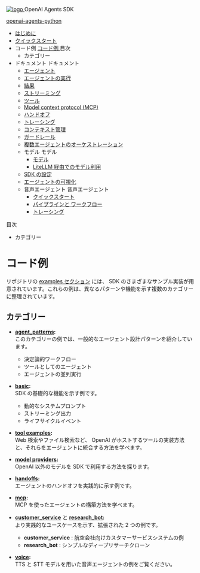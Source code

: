 [ ![logo](../../assets/logo.svg) ](../ "OpenAI Agents SDK") OpenAI Agents SDK 

[ openai-agents-python  ](https://github.com/openai/openai-agents-python "リポジトリへ")

  * [ はじめに  ](../)
  * [ クイックスタート  ](../quickstart/)
  * コード例  [ コード例  ](./) 目次 
    * カテゴリー 
  * ドキュメント  ドキュメント 
    * [ エージェント  ](../agents/)
    * [ エージェントの実行  ](../running_agents/)
    * [ 結果  ](../results/)
    * [ ストリーミング  ](../streaming/)
    * [ ツール  ](../tools/)
    * [ Model context protocol (MCP)  ](../mcp/)
    * [ ハンドオフ  ](../handoffs/)
    * [ トレーシング  ](../tracing/)
    * [ コンテキスト管理  ](../context/)
    * [ ガードレール  ](../guardrails/)
    * [ 複数エージェントのオーケストレーション  ](../multi_agent/)
    * モデル  モデル 
      * [ モデル  ](../models/)
      * [ LiteLLM 経由でのモデル利用  ](../models/litellm/)
    * [ SDK の設定  ](../config/)
    * [ エージェントの可視化  ](../visualization/)
    * 音声エージェント  音声エージェント 
      * [ クイックスタート  ](../voice/quickstart/)
      * [ パイプラインと ワークフロー  ](../voice/pipeline/)
      * [ トレーシング  ](../voice/tracing/)



目次 

  * カテゴリー 



# コード例

リポジトリの [examples セクション](https://github.com/openai/openai-agents-python/tree/main/examples) には、 SDK のさまざまなサンプル実装が用意されています。これらの例は、異なるパターンや機能を示す複数のカテゴリーに整理されています。

## カテゴリー

  * **[agent_patterns](https://github.com/openai/openai-agents-python/tree/main/examples/agent_patterns):**  
このカテゴリーの例では、一般的なエージェント設計パターンを紹介しています。

    * 決定論的ワークフロー 
    * ツールとしてのエージェント 
    * エージェントの並列実行 
  * **[basic](https://github.com/openai/openai-agents-python/tree/main/examples/basic):**  
SDK の基礎的な機能を示す例です。

    * 動的なシステムプロンプト 
    * ストリーミング出力 
    * ライフサイクルイベント 
  * **[tool examples](https://github.com/openai/openai-agents-python/tree/main/examples/tools):**  
Web 検索やファイル検索など、 OpenAI がホストするツールの実装方法と、それらをエージェントに統合する方法を学べます。

  * **[model providers](https://github.com/openai/openai-agents-python/tree/main/examples/model_providers):**  
OpenAI 以外のモデルを SDK で利用する方法を探ります。

  * **[handoffs](https://github.com/openai/openai-agents-python/tree/main/examples/handoffs):**  
エージェントのハンドオフを実践的に示す例です。

  * **[mcp](https://github.com/openai/openai-agents-python/tree/main/examples/mcp):**  
MCP を使ったエージェントの構築方法を学べます。

  * **[customer_service](https://github.com/openai/openai-agents-python/tree/main/examples/customer_service)** と **[research_bot](https://github.com/openai/openai-agents-python/tree/main/examples/research_bot):**  
より実践的なユースケースを示す、拡張された 2 つの例です。

    * **customer_service** : 航空会社向けカスタマーサービスシステムの例 
    * **research_bot** : シンプルなディープリサーチクローン 
  * **[voice](https://github.com/openai/openai-agents-python/tree/main/examples/voice):**  
TTS と STT モデルを用いた音声エージェントの例をご覧ください。



